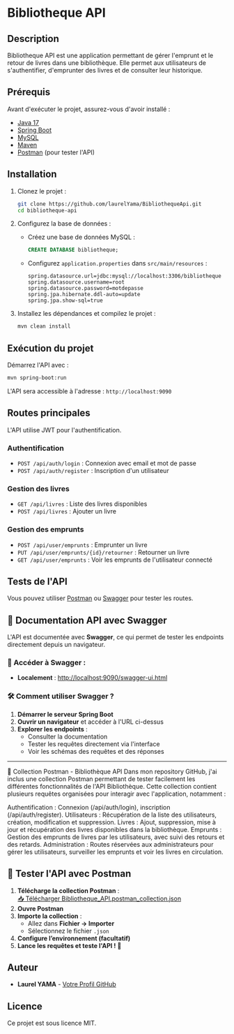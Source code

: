 # Bibliotheque API

## Description
Bibliotheque API est une application permettant de gérer l'emprunt et le retour de livres dans une bibliothèque. Elle permet aux utilisateurs de s'authentifier, d'emprunter des livres et de consulter leur historique.

## Prérequis
Avant d'exécuter le projet, assurez-vous d'avoir installé :

- [Java 17](https://www.oracle.com/java/technologies/javase/jdk17-archive-downloads.html)
- [Spring Boot](https://spring.io/projects/spring-boot)
- [MySQL](https://dev.mysql.com/downloads/installer/)
- [Maven](https://maven.apache.org/install.html)
- [Postman](https://www.postman.com/) (pour tester l'API)

## Installation

1. Clonez le projet :
   ```sh
   git clone https://github.com/laurelYama/BibliothequeApi.git
   cd bibliotheque-api
   ```

2. Configurez la base de données :
   - Créez une base de données MySQL :
     ```sql
     CREATE DATABASE bibliotheque;
     ```
   - Configurez `application.properties` dans `src/main/resources` :
     ```properties
     spring.datasource.url=jdbc:mysql://localhost:3306/bibliotheque
     spring.datasource.username=root
     spring.datasource.password=motdepasse
     spring.jpa.hibernate.ddl-auto=update
     spring.jpa.show-sql=true
     ```

3. Installez les dépendances et compilez le projet :
   ```sh
   mvn clean install
   ```

## Exécution du projet

Démarrez l'API avec :
```sh
mvn spring-boot:run
```
L'API sera accessible à l'adresse : `http://localhost:9090`

## Routes principales
L'API utilise JWT pour l'authentification.
### Authentification
- `POST /api/auth/login` : Connexion avec email et mot de passe
- `POST /api/auth/register` : Inscription d'un utilisateur

### Gestion des livres
- `GET /api/livres` : Liste des livres disponibles
- `POST /api/livres` : Ajouter un livre

### Gestion des emprunts
- `POST /api/user/emprunts` : Emprunter un livre
- `PUT /api/user/emprunts/{id}/retourner` : Retourner un livre
- `GET /api/user/emprunts` : Voir les emprunts de l'utilisateur connecté

## Tests de l'API

Vous pouvez utiliser [Postman](https://www.postman.com/) ou [Swagger](http://localhost:9090/swagger-ui.html) pour tester les routes.


## 📖 Documentation API avec Swagger

L'API est documentée avec **Swagger**, ce qui permet de tester les endpoints directement depuis un navigateur.

### 🔗 Accéder à Swagger :
- **Localement** : [http://localhost:9090/swagger-ui.html](http://localhost:9090/swagger-ui.html)

### 🛠 Comment utiliser Swagger ?
1. **Démarrer le serveur Spring Boot**  
2. **Ouvrir un navigateur** et accéder à l'URL ci-dessus  
3. **Explorer les endpoints** :
   - Consulter la documentation
   - Tester les requêtes directement via l'interface  
   - Voir les schémas des requêtes et des réponses

---

📌 Collection Postman - Bibliothèque API
Dans mon repository GitHub, j'ai inclus une collection Postman permettant de tester facilement les différentes fonctionnalités de l'API Bibliothèque. Cette collection contient plusieurs requêtes organisées pour interagir avec l'application, notamment :

Authentification : Connexion (/api/auth/login), inscription (/api/auth/register).
Utilisateurs : Récupération de la liste des utilisateurs, création, modification et suppression.
Livres : Ajout, suppression, mise à jour et récupération des livres disponibles dans la bibliothèque.
Emprunts : Gestion des emprunts de livres par les utilisateurs, avec suivi des retours et des retards.
Administration : Routes réservées aux administrateurs pour gérer les utilisateurs, surveiller les emprunts et voir les livres en circulation.

## 🚀 Tester l'API avec Postman
1. **Télécharge la collection Postman** :  
   [📥 Télécharger Bibliotheque_API.postman_collection.json](./Bibliotheque_API.postman_collection.json)
2. **Ouvre Postman**  
3. **Importe la collection** :
   - Allez dans **Fichier → Importer**
   - Sélectionnez le fichier `.json`
4. **Configure l’environnement (facultatif)**
5. **Lance les requêtes et teste l'API ! 🚀**


## Auteur
- **Laurel YAMA** - [Votre Profil GitHub](https://github.com/laurelYama)

## Licence
Ce projet est sous licence MIT.

